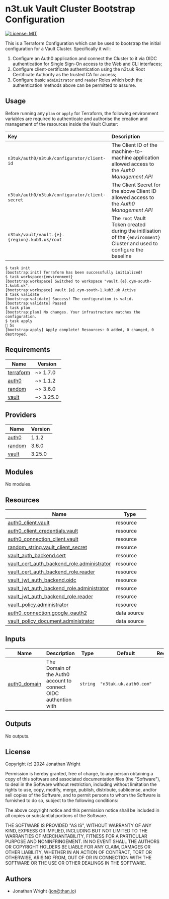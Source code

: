 # n3t.uk Vault Cluster Bootstrap Configuration

[![License: MIT](https://img.shields.io/badge/License-MIT-yellow.svg)](https://opensource.org/licenses/MIT)

This is a Terraform Configuration which can be used to bootstrap the initial
configuration for a Vault Cluster. Specifically it will:

1. Configure an Auth0 application and connect the Cluster to it via OIDC
   authentication for Single Sign-On access to the Web and CLI interfaces;
1. Configure client-certificate authentication using the n3t.uk Root Certificate
   Authority as the trusted CA for access;
1. Configure basic `adminitrator` and `reader` Roles which both the
   authentication methods above can be permitted to assume.

## Usage

Before running any `plan` or `apply` for Terraform, the following environment
variables are required to authenticate and authorise the creation and management
of the resources inside the Vault Cluster:

| Key                                            | Description                                                                                                              |
| :--------------------------------------------- | :----------------------------------------------------------------------------------------------------------------------- |
| `n3tuk/auth0/n3tuk/configurator/client-id`     | The Client ID of the machine-to-machine application allowed access to the _Auth0 Management API_                         |
| `n3tuk/auth0/n3tuk/configurator/client-secret` | The Client Secret for the above Client ID allowed access to the _Auth0 Management API_                                   |
| `n3tuk/vault/vault.{e}.{region}.kub3.uk/root`  | The `root` Vault Token created during the initlisation of the `{environment}` Cluster and used to configure the baseline |

```console
$ task init
[bootstrap:init] Terraform has been successfully initialized!
$ task workspace:{environment}
[bootstrap:workspace] Switched to workspace "vault.{e}.cym-south-1.kub3.uk".
[bootstrap:workspace] vault.{e}.cym-south-1.kub3.uk Active
$ task validate
[bootstrap:validate] Success! The configuration is valid.
[bootstrap:validate] Passed
$ task plan
[bootstrap:plan] No changes. Your infrastructure matches the configuration.
$ task apply                                                                                 5s
[bootstrap:apply] Apply complete! Resources: 0 added, 0 changed, 0 destroyed.
```

<!-- BEGIN_TF_DOCS -->

## Requirements

| Name | Version |
|------|---------|
| <a name="requirement_terraform"></a> [terraform](#requirement\_terraform) | ~> 1.7.0 |
| <a name="requirement_auth0"></a> [auth0](#requirement\_auth0) | ~> 1.1.2 |
| <a name="requirement_random"></a> [random](#requirement\_random) | ~> 3.6.0 |
| <a name="requirement_vault"></a> [vault](#requirement\_vault) | ~> 3.25.0 |

## Providers

| Name | Version |
|------|---------|
| <a name="provider_auth0"></a> [auth0](#provider\_auth0) | 1.1.2 |
| <a name="provider_random"></a> [random](#provider\_random) | 3.6.0 |
| <a name="provider_vault"></a> [vault](#provider\_vault) | 3.25.0 |

## Modules

No modules.

## Resources

| Name | Type |
|------|------|
| [auth0_client.vault](https://registry.terraform.io/providers/auth0/auth0/latest/docs/resources/client) | resource |
| [auth0_client_credentials.vault](https://registry.terraform.io/providers/auth0/auth0/latest/docs/resources/client_credentials) | resource |
| [auth0_connection_client.vault](https://registry.terraform.io/providers/auth0/auth0/latest/docs/resources/connection_client) | resource |
| [random_string.vault_client_secret](https://registry.terraform.io/providers/hashicorp/random/latest/docs/resources/string) | resource |
| [vault_auth_backend.cert](https://registry.terraform.io/providers/hashicorp/vault/latest/docs/resources/auth_backend) | resource |
| [vault_cert_auth_backend_role.administrator](https://registry.terraform.io/providers/hashicorp/vault/latest/docs/resources/cert_auth_backend_role) | resource |
| [vault_cert_auth_backend_role.reader](https://registry.terraform.io/providers/hashicorp/vault/latest/docs/resources/cert_auth_backend_role) | resource |
| [vault_jwt_auth_backend.oidc](https://registry.terraform.io/providers/hashicorp/vault/latest/docs/resources/jwt_auth_backend) | resource |
| [vault_jwt_auth_backend_role.administrator](https://registry.terraform.io/providers/hashicorp/vault/latest/docs/resources/jwt_auth_backend_role) | resource |
| [vault_jwt_auth_backend_role.reader](https://registry.terraform.io/providers/hashicorp/vault/latest/docs/resources/jwt_auth_backend_role) | resource |
| [vault_policy.administrator](https://registry.terraform.io/providers/hashicorp/vault/latest/docs/resources/policy) | resource |
| [auth0_connection.google_oauth2](https://registry.terraform.io/providers/auth0/auth0/latest/docs/data-sources/connection) | data source |
| [vault_policy_document.administrator](https://registry.terraform.io/providers/hashicorp/vault/latest/docs/data-sources/policy_document) | data source |

## Inputs

| Name | Description | Type | Default | Required |
|------|-------------|------|---------|:--------:|
| <a name="input_auth0_domain"></a> [auth0\_domain](#input\_auth0\_domain) | The Domain of the Auth0 account to connect OIDC authention with | `string` | `"n3tuk.uk.auth0.com"` | no |

## Outputs

No outputs.

<!-- END_TF_DOCS -->

## License

Copyright (c) 2024 Jonathan Wright

Permission is hereby granted, free of charge, to any person obtaining a copy of
this software and associated documentation files (the "Software"), to deal in
the Software without restriction, including without limitation the rights to
use, copy, modify, merge, publish, distribute, sublicense, and/or sell copies of
the Software, and to permit persons to whom the Software is furnished to do so,
subject to the following conditions:

The above copyright notice and this permission notice shall be included in all
copies or substantial portions of the Software.

THE SOFTWARE IS PROVIDED "AS IS", WITHOUT WARRANTY OF ANY KIND, EXPRESS OR
IMPLIED, INCLUDING BUT NOT LIMITED TO THE WARRANTIES OF MERCHANTABILITY, FITNESS
FOR A PARTICULAR PURPOSE AND NONINFRINGEMENT. IN NO EVENT SHALL THE AUTHORS OR
COPYRIGHT HOLDERS BE LIABLE FOR ANY CLAIM, DAMAGES OR OTHER LIABILITY, WHETHER
IN AN ACTION OF CONTRACT, TORT OR OTHERWISE, ARISING FROM, OUT OF OR IN
CONNECTION WITH THE SOFTWARE OR THE USE OR OTHER DEALINGS IN THE SOFTWARE.

## Authors

- Jonathan Wright (<jon@than.io>)
